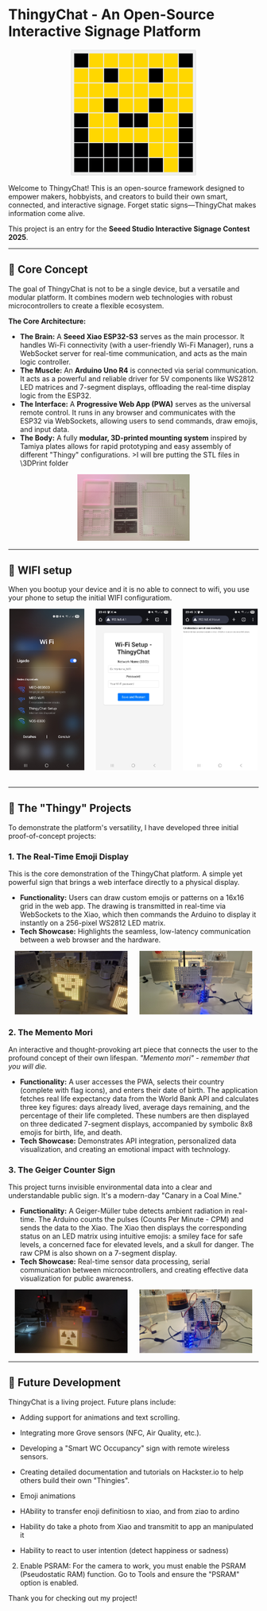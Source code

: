 # ThingyChat - An Open-Source Interactive Signage Platform

<p align="center">
  <img src="image/logo.png" alt="ThingyChat Logo" width="50%">
</p>

Welcome to ThingyChat! This is an open-source framework designed to empower makers, hobbyists, and creators to build their own smart, connected, and interactive signage. Forget static signs—ThingyChat makes information come alive.

This project is an entry for the **Seeed Studio Interactive Signage Contest 2025**.

---

## 🌟 Core Concept

The goal of ThingyChat is not to be a single device, but a versatile and modular platform. It combines modern web technologies with robust microcontrollers to create a flexible ecosystem.

**The Core Architecture:**
*   **The Brain:** A **Seeed Xiao ESP32-S3** serves as the main processor. It handles Wi-Fi connectivity (with a user-friendly Wi-Fi Manager), runs a WebSocket server for real-time communication, and acts as the main logic controller.
*   **The Muscle:** An **Arduino Uno R4** is connected via serial communication. It acts as a powerful and reliable driver for 5V components like WS2812 LED matrices and 7-segment displays, offloading the real-time display logic from the ESP32.
*   **The Interface:** A **Progressive Web App (PWA)** serves as the universal remote control. It runs in any browser and communicates with the ESP32 via WebSockets, allowing users to send commands, draw emojis, and input data.
*   **The Body:** A fully **modular, 3D-printed mounting system** inspired by Tamiya plates allows for rapid prototyping and easy assembly of different "Thingy" configurations. >I will bre putting the STL files in \3DPrint folder

<p align="center">
  <img src="image/3DPrint.jpg" alt="3DPrint" width="45%">
</p>

---
## 🛜 WIFI setup

When you bootup your device and it is no able to connect to wifi, you use your phone to setup the initial WIFI configuratiom.


<p align="center">
  <img src="image/wifi_setup_01.jpg" alt="Wifi Setup Photo 1" width="30%">
  &nbsp;&nbsp;&nbsp;&nbsp;
  <img src="image/wifi_setup_02.jpg" alt="Wifi Setup Photo 2" width="30%">
  &nbsp;&nbsp;&nbsp;&nbsp;
  <img src="image/wifi_setup_03.jpg" alt="Wifi Setup Photo 3" width="30%">
  &nbsp;&nbsp;&nbsp;&nbsp;
</p>

---
## 🚀 The "Thingy" Projects

To demonstrate the platform's versatility, I have developed three initial proof-of-concept projects:

### 1. The Real-Time Emoji Display

This is the core demonstration of the ThingyChat platform. A simple yet powerful sign that brings a web interface directly to a physical display.

*   **Functionality:** Users can draw custom emojis or patterns on a 16x16 grid in the web app. The drawing is transmitted in real-time via WebSockets to the Xiao, which then commands the Arduino to display it instantly on a 256-pixel WS2812 LED matrix.
*   **Tech Showcase:** Highlights the seamless, low-latency communication between a web browser and the hardware.

<p align="center">
  <img src="image/emoji_display_01.jpg" alt="Emoji Display Project Photo 1" width="45%">
  &nbsp;&nbsp;&nbsp;&nbsp;
  <img src="image/emoji_display_02.jpg" alt="Emoji Display Project Photo 2" width="45%">
</p>

### 2. The Memento Mori

An interactive and thought-provoking art piece that connects the user to the profound concept of their own lifespan. *"Memento mori" - remember that you will die.*

*   **Functionality:** A user accesses the PWA, selects their country (complete with flag icons), and enters their date of birth. The application fetches real life expectancy data from the World Bank API and calculates three key figures: days already lived, average days remaining, and the percentage of their life completed. These numbers are then displayed on three dedicated 7-segment displays, accompanied by symbolic 8x8 emojis for birth, life, and death.
*   **Tech Showcase:** Demonstrates API integration, personalized data visualization, and creating an emotional impact with technology.

### 3. The Geiger Counter Sign

This project turns invisible environmental data into a clear and understandable public sign. It's a modern-day "Canary in a Coal Mine."

*   **Functionality:** A Geiger-Müller tube detects ambient radiation in real-time. The Arduino counts the pulses (Counts Per Minute - CPM) and sends the data to the Xiao. The Xiao then displays the corresponding status on an LED matrix using intuitive emojis: a smiley face for safe levels, a concerned face for elevated levels, and a skull for danger. The raw CPM is also shown on a 7-segment display.
*   **Tech Showcase:** Real-time sensor data processing, serial communication between microcontrollers, and creating effective data visualization for public awareness.

<p align="center">
  <img src="image/geiger_counter_01.jpg" alt="Geiger Counter Project Photo 1" width="45%">
  &nbsp;&nbsp;&nbsp;&nbsp;
  <img src="image/geiger_counter_02.jpg" alt="Geiger Counter Project Photo 2" width="45%">
</p>

---

## 🔧 Future Development

ThingyChat is a living project. Future plans include:
*   Adding support for animations and text scrolling.
*   Integrating more Grove sensors (NFC, Air Quality, etc.).
*   Developing a "Smart WC Occupancy" sign with remote wireless sensors.
*   Creating detailed documentation and tutorials on Hackster.io to help others build their own "Thingies".


*   Emoji animations
*   HAbility to transfer enoji definitiosn to xiao, and from ziao to ardino
*   Hability do take a photo from Xiao and transmitit to app an manipulated it
*   Hability to react to user intention (detect happiness or sadness)

2. Enable PSRAM:
For the camera to work, you must enable the PSRAM (Pseudostatic RAM) function. Go to Tools and ensure the "PSRAM" option is enabled. 


Thank you for checking out my project!